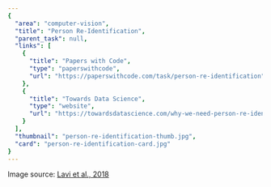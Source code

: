 ```yaml
---
{
  "area": "computer-vision",
  "title": "Person Re-Identification",
  "parent_task": null,
  "links": [
    {
      "title": "Papers with Code",
      "type": "paperswithcode",
      "url": "https://paperswithcode.com/task/person-re-identification"
    },
    {
      "title": "Towards Data Science",
      "type": "website",
      "url": "https://towardsdatascience.com/why-we-need-person-re-identification-3a45d170098b"
    }
  ],
  "thumbnail": "person-re-identification-thumb.jpg",
  "card": "person-re-identification-card.jpg"
}
---
```

Image source: [Lavi et al., 2018](https://arxiv.org/pdf/1807.05284.pdf)
